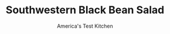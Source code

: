 ---
layout: ../../layouts/MarkdownPostLayout.astro
title: Southwestern Black Bean Salad
author: America's Test Kitchen
pubDate: 2023-03-15
description: "This is typically a no-cook salad, but we found 5 minutes in the skillet was time well spent."
image_url: https://res.cloudinary.com/hksqkdlah/image/upload/ar_1:1,c_fill,dpr_2.0,f_auto,fl_lossy.progressive.strip_profile,g_faces:auto,q_auto:low,w_344/SFS_Southwestern_Black_Bean_Salad_309_1_furuia
tags: ["Side Dishes","Southwest (Tex-Mex)","Beans","Vegetarian","Salads"]
calories: 2246
protein: 8
carbohydrates: 32
fats: 
fiber: 12
ingredients: ["4 , scallions, sliced thin","1 tablespoon, minced chipotle chiles in adobo sauce","1 teaspoon, honey","1/3 cup, lime juice from 3 limes",", Salt and pepper","1/4 cup, olive oil","2 cups, fresh or frozen corn (see note)","2 (15-ounce) cans, black beans, drained and rinsed","2 , ripe avocados, pitted, skinned, and chopped","2 medium, tomatoes, cored and chopped","1/4 cup, finely chopped fresh cilantro"]
serves: 8
time: ""
instructions: ["MAKE DRESSING Combine scallions, chipotle, honey, lime juice, ½ teaspoon salt, and ½ teaspoon pepper in large bowl. Slowly whisk in 2 tablespoons oil. (Dressing can be refrigerated, covered, for 1 day.)","TOAST CORN Heat remaining oil in large skillet over medium-high heat until shimmering. Cook corn until spotty brown, about 5 minutes.","TOSS SALAD Add beans, avocados, tomatoes, cilantro, and toasted corn to bowl with dressing and toss to combine. Season with salt and pepper. Serve. (Salad can be refrigerated in airtight container for 2 days. Bring to room temperature and toss before serving.)"]
nutrition: ["753 mg Potassium","176 mg Phosphorus","55 mg Calcium","2 mg Iron","64 mg Magnesium","569 mg Sodium","1 mg Zinc","14 g Fat","2 mg Niacin (B3)","9 g Monounsaturated","1 g Polyunsaturated","18 mg Vitamin C","2 g Saturated","12 g Fiber","126 µg Folate (food)","3 g Sugars","30 µg Vitamin K","185 g Water","32 g Carbs","126 µg Folate equivalent (total)","8 g Protein","2 mg Vitamin E","30 µg Vitamin A","280 kcal Energy","2246 calories"]
notes: "You will need 3 to 4 cobs to yield 2 cups of fresh kernels. If using frozen corn, be sure to thaw and drain it."
---